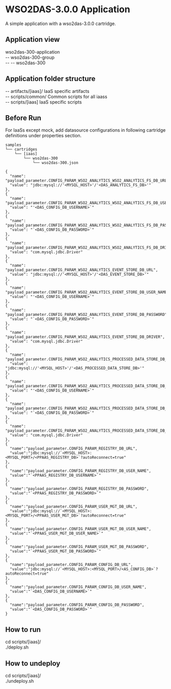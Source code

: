WSO2DAS-3.0.0 Application
=========================
A simple application with a wso2das-3.0.0 cartridge.

Application view
----------------
wso2das-300-application     <br />
-- wso2das-300-group        <br />
-- -- wso2das-300   <br />

Application folder structure
----------------------------
-- artifacts/[iaas]/ IaaS specific artifacts        <br />
-- scripts/common/ Common scripts for all iaass     <br />
-- scripts/[iaas] IaaS specific scripts             <br />

Before Run
----------
For IaaSs except mock, add datasource configurations in following cartridge definitions under properties section.
```
samples
└── cartridges
    └── [iaas]
        └── wso2das-300
            └── wso2das-300.json
```
```
{
  "name": "payload_parameter.CONFIG_PARAM_WSO2_ANALYTICS_WSO2_ANALYTICS_FS_DB_URL",
  "value": "jdbc:mysql://'<MYSQL_HOST>'/'<DAS_ANALYTICS_FS_DB>'"
},
{
  "name": "payload_parameter.CONFIG_PARAM_WSO2_ANALYTICS_WSO2_ANALYTICS_FS_DB_USER_NAME",
  "value": "'<DAS_CONFIG_DB_USERNAME>`"
},
{
  "name": "payload_parameter.CONFIG_PARAM_WSO2_ANALYTICS_WSO2_ANALYTICS_FS_DB_PASSWORD",
  "value": "`<DAS_CONFIG_DB_PASSWORD>`"
},
{
  "name": "payload_parameter.CONFIG_PARAM_WSO2_ANALYTICS_WSO2_ANALYTICS_FS_DB_DRIVER",
  "value": "com.mysql.jdbc.Driver"
},
{
  "name": "payload_parameter.CONFIG_PARAM_WSO2_ANALYTICS_EVENT_STORE_DB_URL",
  "value": "jdbc:mysql://'<MYSQL_HOST>'/'<DAS_EVENT_STORE_DB>'"
},
{
  "name": "payload_parameter.CONFIG_PARAM_WSO2_ANALYTICS_EVENT_STORE_DB_USER_NAME",
  "value": "'<DAS_CONFIG_DB_USERNAME>`"
},
{
  "name": "payload_parameter.CONFIG_PARAM_WSO2_ANALYTICS_EVENT_STORE_DB_PASSWORD",
  "value": "`<DAS_CONFIG_DB_PASSWORD>`"
},
{
  "name": "payload_parameter.CONFIG_PARAM_WSO2_ANALYTICS_EVENT_STORE_DB_DRIVER",
  "value": "com.mysql.jdbc.Driver"
},
{
  "name": "payload_parameter.CONFIG_PARAM_WSO2_ANALYTICS_PROCESSED_DATA_STORE_DB_URL",
  "value": "jdbc:mysql://'<MYSQL_HOST>'/'<DAS_PROCESSED_DATA_STORE_DB>'"
},
{
  "name": "payload_parameter.CONFIG_PARAM_WSO2_ANALYTICS_PROCESSED_DATA_STORE_DB_USER_NAME",
  "value": "'<DAS_CONFIG_DB_USERNAME>`"
},
{
  "name": "payload_parameter.CONFIG_PARAM_WSO2_ANALYTICS_PROCESSED_DATA_STORE_DB_PASSWORD",
  "value": "`<DAS_CONFIG_DB_PASSWORD>`"
},
{
  "name": "payload_parameter.CONFIG_PARAM_WSO2_ANALYTICS_PROCESSED_DATA_STORE_DB_DRIVER",
  "value": "com.mysql.jdbc.Driver"
},
{
  "name":"payload_parameter.CONFIG_PARAM_REGISTRY_DB_URL",
  "value":"jdbc:mysql://`<MYSQL_HOST>:<MYSQL_PORT>/<PPAAS_REGISTRY_DB>`?autoReconnect=true"
},
{
  "name":"payload_parameter.CONFIG_PARAM_REGISTRY_DB_USER_NAME",
  "value":"`<PPAAS_REGISTRY_DB_USERNAME>`"
},
{
  "name":"payload_parameter.CONFIG_PARAM_REGISTRY_DB_PASSWORD",
  "value":"`<PPAAS_REGISTRY_DB_PASSWORD>`"
},
{
  "name":"payload_parameter.CONFIG_PARAM_USER_MGT_DB_URL",
  "value":"jdbc:mysql://`<MYSQL_HOST>:<MYSQL_PORT>/<PPAAS_USER_MGT_DB>`?autoReconnect=true"
},
{
  "name":"payload_parameter.CONFIG_PARAM_USER_MGT_DB_USER_NAME",
  "value":"`<PPAAS_USER_MGT_DB_USER_NAME>`"
},
{
  "name":"payload_parameter.CONFIG_PARAM_USER_MGT_DB_PASSWORD",
  "value":"`<PPAAS_USER_MGT_DB_PASSWORD>`"
},
{
  "name":"payload_parameter.CONFIG_PARAM_CONFIG_DB_URL",
  "value":"jdbc:mysql://`<MYSQL_HOST>:<MYSQL_PORT>/<AS_CONFIG_DB>`?autoReconnect=true"
},
{
  "name":"payload_parameter.CONFIG_PARAM_CONFIG_DB_USER_NAME",
  "value":"`<DAS_CONFIG_DB_USERNAME>`"
},
{
  "name":"payload_parameter.CONFIG_PARAM_CONFIG_DB_PASSWORD",
  "value":"`<DAS_CONFIG_DB_PASSWORD>`"
}
```

How to run
----------
cd scripts/[iaas]/          <br />
./deploy.sh                 <br />

How to undeploy
---------------
cd scripts/[iaas]/          <br />
./undeploy.sh               <br />

